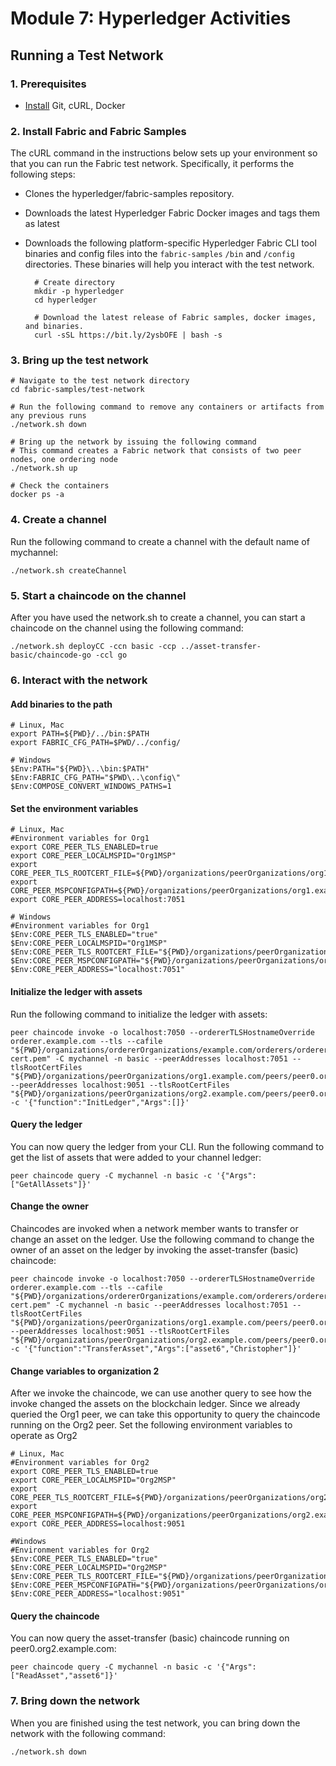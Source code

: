 # Module 7: Hyperledger Activities
##  Running a Test Network
### 1. Prerequisites
- [Install](https://hyperledger-fabric.readthedocs.io/en/latest/prereqs.html) Git, cURL, Docker

### 2. Install Fabric and Fabric Samples
The cURL command in the instructions below sets up your environment so that you can run the Fabric test network. Specifically, it performs the following steps:

- Clones the hyperledger/fabric-samples repository.
- Downloads the latest Hyperledger Fabric Docker images and tags them as latest
- Downloads the following platform-specific Hyperledger Fabric CLI tool binaries and config files into the `fabric-samples` `/bin` and `/config` directories. These binaries will help you interact with the test network.
    
        # Create directory
        mkdir -p hyperledger
        cd hyperledger

        # Download the latest release of Fabric samples, docker images, and binaries.
        curl -sSL https://bit.ly/2ysbOFE | bash -s

### 3. Bring up the test network
    # Navigate to the test network directory
    cd fabric-samples/test-network
    
    # Run the following command to remove any containers or artifacts from any previous runs
    ./network.sh down
    
    # Bring up the network by issuing the following command
    # This command creates a Fabric network that consists of two peer nodes, one ordering node
    ./network.sh up

    # Check the containers
    docker ps -a

### 4. Create a channel
Run the following command to create a channel with the default name of mychannel:

    ./network.sh createChannel

### 5. Start a chaincode on the channel
After you have used the network.sh to create a channel, you can start a chaincode on the channel using the following command:

    ./network.sh deployCC -ccn basic -ccp ../asset-transfer-basic/chaincode-go -ccl go

### 6. Interact with the network
#### Add binaries to the path
    # Linux, Mac
    export PATH=${PWD}/../bin:$PATH
    export FABRIC_CFG_PATH=$PWD/../config/

    # Windows
    $Env:PATH="${PWD}\..\bin:$PATH"
    $Env:FABRIC_CFG_PATH="$PWD\..\config\"
    $Env:COMPOSE_CONVERT_WINDOWS_PATHS=1

#### Set the environment variables
    # Linux, Mac
    #Environment variables for Org1
    export CORE_PEER_TLS_ENABLED=true
    export CORE_PEER_LOCALMSPID="Org1MSP"
    export CORE_PEER_TLS_ROOTCERT_FILE=${PWD}/organizations/peerOrganizations/org1.example.com/peers/peer0.org1.example.com/tls/ca.crt
    export CORE_PEER_MSPCONFIGPATH=${PWD}/organizations/peerOrganizations/org1.example.com/users/Admin@org1.example.com/msp
    export CORE_PEER_ADDRESS=localhost:7051

    # Windows
    #Environment variables for Org1
    $Env:CORE_PEER_TLS_ENABLED="true"
    $Env:CORE_PEER_LOCALMSPID="Org1MSP"
    $Env:CORE_PEER_TLS_ROOTCERT_FILE="${PWD}/organizations/peerOrganizations/org1.example.com/peers/peer0.org1.example.com/tls/ca.crt"
    $Env:CORE_PEER_MSPCONFIGPATH="${PWD}/organizations/peerOrganizations/org1.example.com/users/Admin@org1.example.com/msp"
    $Env:CORE_PEER_ADDRESS="localhost:7051"

#### Initialize the ledger with assets
Run the following command to initialize the ledger with assets:

    peer chaincode invoke -o localhost:7050 --ordererTLSHostnameOverride orderer.example.com --tls --cafile "${PWD}/organizations/ordererOrganizations/example.com/orderers/orderer.example.com/msp/tlscacerts/tlsca.example.com-cert.pem" -C mychannel -n basic --peerAddresses localhost:7051 --tlsRootCertFiles "${PWD}/organizations/peerOrganizations/org1.example.com/peers/peer0.org1.example.com/tls/ca.crt" --peerAddresses localhost:9051 --tlsRootCertFiles "${PWD}/organizations/peerOrganizations/org2.example.com/peers/peer0.org2.example.com/tls/ca.crt" -c '{"function":"InitLedger","Args":[]}'
#### Query the ledger
You can now query the ledger from your CLI. Run the following command to get the list of assets that were added to your channel ledger:

    peer chaincode query -C mychannel -n basic -c '{"Args":["GetAllAssets"]}'
#### Change the owner
Chaincodes are invoked when a network member wants to transfer or change an asset on the ledger. Use the following command to change the owner of an asset on the ledger by invoking the asset-transfer (basic) chaincode:

    peer chaincode invoke -o localhost:7050 --ordererTLSHostnameOverride orderer.example.com --tls --cafile "${PWD}/organizations/ordererOrganizations/example.com/orderers/orderer.example.com/msp/tlscacerts/tlsca.example.com-cert.pem" -C mychannel -n basic --peerAddresses localhost:7051 --tlsRootCertFiles "${PWD}/organizations/peerOrganizations/org1.example.com/peers/peer0.org1.example.com/tls/ca.crt" --peerAddresses localhost:9051 --tlsRootCertFiles "${PWD}/organizations/peerOrganizations/org2.example.com/peers/peer0.org2.example.com/tls/ca.crt" -c '{"function":"TransferAsset","Args":["asset6","Christopher"]}'
#### Change variables to organization 2
After we invoke the chaincode, we can use another query to see how the invoke changed the assets on the blockchain ledger. Since we already queried the Org1 peer, we can take this opportunity to query the chaincode running on the Org2 peer. Set the following environment variables to operate as Org2

    # Linux, Mac
    #Environment variables for Org2
    export CORE_PEER_TLS_ENABLED=true
    export CORE_PEER_LOCALMSPID="Org2MSP"
    export CORE_PEER_TLS_ROOTCERT_FILE=${PWD}/organizations/peerOrganizations/org2.example.com/peers/peer0.org2.example.com/tls/ca.crt
    export CORE_PEER_MSPCONFIGPATH=${PWD}/organizations/peerOrganizations/org2.example.com/users/Admin@org2.example.com/msp
    export CORE_PEER_ADDRESS=localhost:9051

    #Windows
    #Environment variables for Org2
    $Env:CORE_PEER_TLS_ENABLED="true"
    $Env:CORE_PEER_LOCALMSPID="Org2MSP"
    $Env:CORE_PEER_TLS_ROOTCERT_FILE="${PWD}/organizations/peerOrganizations/org2.example.com/peers/peer0.org2.example.com/tls/ca.crt"
    $Env:CORE_PEER_MSPCONFIGPATH="${PWD}/organizations/peerOrganizations/org2.example.com/users/Admin@org2.example.com/msp"
    $Env:CORE_PEER_ADDRESS="localhost:9051"
#### Query the chaincode
You can now query the asset-transfer (basic) chaincode running on peer0.org2.example.com:

    peer chaincode query -C mychannel -n basic -c '{"Args":["ReadAsset","asset6"]}'
### 7. Bring down the network
When you are finished using the test network, you can bring down the network with the following command:

    ./network.sh down